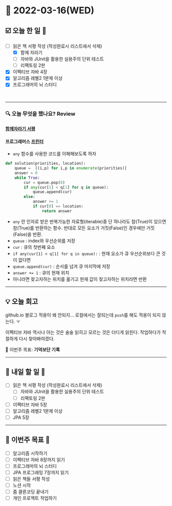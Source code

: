 # 📆 2022-03-16(WED)
## ☑️ 오늘 한 일 📑
- [ ] 읽은 책 서평 작성 (작성완료시 리스트에서 삭제) 
  - [x] 함께 자라기 
  - [ ] 자바와 JUnit을 활용한 실용주의 단위 테스트
  - [ ] 리팩토링 2판
- [x] 이펙티브 자바 4장
- [x] 알고리즘 레벨2 1문제 이상
- [x] 프로그래머의 뇌 스터디
<br>

***
### 🔍️ 오늘 무엇을 했나요? Review

#### [함께자라기 서평](https://github.com/Kyuwon53/Kyuwon53.github.io/blob/main/_posts/2022-03-16-%5B%EC%84%9C%ED%8E%91%5D%ED%95%A8%EA%BB%98%EC%9E%90%EB%9D%BC%EA%B8%B0.md)

#### 프로그래머스 [프린터](https://github.com/Kyuwon53/Python-algorithm/tree/main/programmers/Level2/%ED%94%84%EB%A6%B0%ED%84%B0)
- `any` 함수를 사용한 코드를 이해해보도록 하자 
```python
def solution(priorities, location):
    queue =  [(i,p) for i,p in enumerate(priorities)]
    answer = 0
    while True:
        cur = queue.pop(0)
        if any(cur[1] < q[1] for q in queue):
            queue.append(cur)
        else:
            answer += 1
            if cur[0] == location:
                return answer
```

- `any`  란 인자로 받은 반복가능한 자료형(iterable)중 단 하나라도 참(True)이 있으면 참(True)를 반환하는 함수. 반대로 모든 요소가 거짓(False)인 경우에만 거짓(False)을 반환.
- `queue` :  index와 우선순위를 저장 
- `cur` :  큐의 첫번째 요소 
- `if any(cur[1] < q[1] for q in queue):` : 현재 요소가 큐 우선순위보다 큰 것이 없다면 
- `queue.append(cur)` :  순서를 넘겨 큐 마지막에 저장 
- `answer += 1` :  큐의 현재 위치 
- 아니라면 찾고자하는 위치를 옮기고 현재 값이 찾고자하는 위치라면 반환 

***

## 💡  오늘  회고

github.io 블로그 적용이 왜 안되지... 로컬에서는 잘되는데 `push`를 해도 적용이 되지 않는다. ㅜ 

이펙티브 자바 역시나 아는 것은 술술 읽히고 모르는 것은 더디게 읽힌다. 작업하다가 적절하게 다시 찾아봐야겠다. 

🎯 이번주 목표: **기억보단 기록** 

***

## 🎯 내일 할 일 🎯
- [ ] 읽은 책 서평 작성 (작성완료시 리스트에서 삭제) 
  - [ ] 자바와 JUnit을 활용한 실용주의 단위 테스트
  - [ ] 리팩토링 2판
- [ ] 이펙티브 자바 5장
- [ ] 알고리즘 레벨2 1문제 이상
- [ ] JPA 5장

***

## 🏁 이번주 목표 🏁 
- [ ] 알고리즘 시작하기
- [ ] 이펙티브 자바 8장까지 읽기
- [ ] 프로그래머의 뇌 스터디
- [ ] JPA 프로그래밍 7장까지 읽기 
- [ ] 읽은 책들 서평 작성 
- [ ] 노션 시작
- [ ] 줌 클론코딩 끝내기
- [ ] 개인 프로젝트 작업하기 